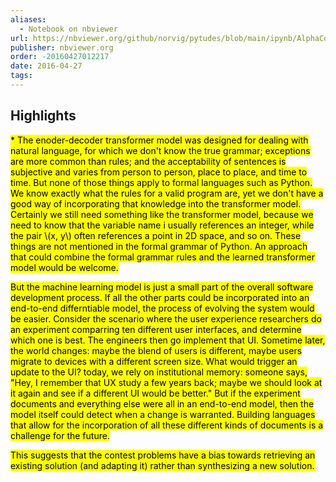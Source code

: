 ```yaml
---
aliases:
  - Notebook on nbviewer
url: https://nbviewer.org/github/norvig/pytudes/blob/main/ipynb/AlphaCode.ipynb
publisher: nbviewer.org
order: -20160427012217
date: 2016-04-27
tags:
---
```


## Highlights
<mark>* The enoder-decoder transformer model was designed for dealing with natural language, for which we don't know the true grammar; exceptions are more common than rules; and the acceptability of sentences is subjective and varies from person to person, place to place, and time to time. But none of those things apply to formal languages such as Python. We know exactly what the rules for a valid program are, yet we don't have a good way of incorporating that knowledge into the transformer model. Certainly we still need something like the transformer model, because we need to know that the variable name i usually references an integer, while the pair \\(x, y\\) often references a point in 2D space, and so on. These things are not mentioned in the formal grammar of Python. An approach that could combine the formal grammar rules and the learned transformer model would be welcome.</mark>

<mark>But the machine learning model is just a small part of the overall software development process. If all the other parts could be incorporated into an end-to-end differntiable model, the process of evolving the system would be easier. Consider the scenario where the user experience researchers do an experiment comparring ten different user interfaces, and determine which one is best. The engineers then go implement that UI. Sometime later, the world changes: maybe the blend of users is different, maybe users migrate to devices with a different screen size. What would trigger an update to the UI? today, we rely on institutional memory: someone says, "Hey, I remember that UX study a few years back; maybe we should look at it again and see if a different UI would be better." But if the experiment documents and everything else were all in an end-to-end model, then the model itself could detect when a change is warranted. Building languages that allow for the incorporation of all these different kinds of documents is a challenge for the future.</mark>

<mark>This suggests that the contest problems have a bias towards retrieving an existing solution (and adapting it) rather than synthesizing a new solution.</mark>

